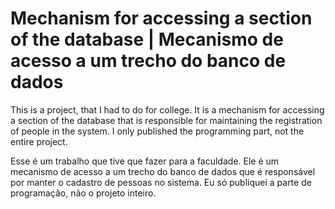 # Mechanism for accessing a section of the database | Mecanismo de acesso a um trecho do banco de dados
 This is a project, that I had to do for college. It is a mechanism for accessing a section of the database that is responsible for maintaining the registration of people in the system. I only published the programming part, not the entire project.

 Esse é um trabalho que tive que fazer para a faculdade. Ele é um mecanismo de acesso a um trecho do banco de dados que é responsável por manter o cadastro de pessoas no sistema. Eu só publiquei a parte de programação, não o projeto inteiro.  
